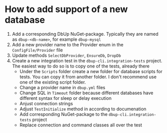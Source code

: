 # How to add support of a new database

1. Add a corresponding DbUp NuGet-package. Typically they are named as `dbup-<db-name>`, for example `dbup-mysql`
1. Add a new provider name to the Provider enum in the `ConfigFile/Provider` file
1. Update methods `SelectDbProvider`, `EnsureDb`, `DropDb`
1. Create a new integration test in the `dbup-cli.integration-tests` project. The easiest way to do so is to copy one of the tests, already there
    - Under the `Scripts` folder create a new folder for database scripts for tests. You can copy it from another folder. I don't recommend use one of the existing script folder.
    - Change a provider name in `dbup.yml` files
    - Change SQL in `Timeout` folder because different databases have different syntax for sleep or delay execution
    - Anjust connection strings
    - Adjust `TestInitialize` method in according to documenation
    - Add corresponding NuGet-package to the `dbup-cli.integration-tests` project
    - Replace connection and command classes all over the test

